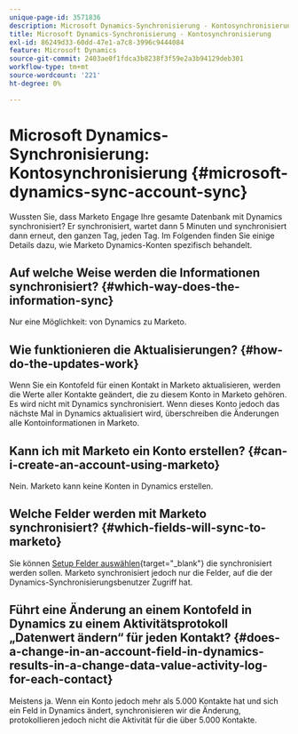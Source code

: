 ```yaml
---
unique-page-id: 3571836
description: Microsoft Dynamics-Synchronisierung - Kontosynchronisierung - Marketo-Dokumente - Produktdokumentation
title: Microsoft Dynamics-Synchronisierung - Kontosynchronisierung
exl-id: 86249d33-60dd-47e1-a7c8-3996c9444084
feature: Microsoft Dynamics
source-git-commit: 2403ae0f1fdca3b8238f3f59e2a3b94129deb301
workflow-type: tm+mt
source-wordcount: '221'
ht-degree: 0%

---
```


# Microsoft Dynamics-Synchronisierung: Kontosynchronisierung {#microsoft-dynamics-sync-account-sync}

Wussten Sie, dass Marketo Engage Ihre gesamte Datenbank mit Dynamics synchronisiert? Er synchronisiert, wartet dann 5 Minuten und synchronisiert dann erneut, den ganzen Tag, jeden Tag. Im Folgenden finden Sie einige Details dazu, wie Marketo Dynamics-Konten spezifisch behandelt.

## Auf welche Weise werden die Informationen synchronisiert? {#which-way-does-the-information-sync}

Nur eine Möglichkeit: von Dynamics zu Marketo.

## Wie funktionieren die Aktualisierungen? {#how-do-the-updates-work}

Wenn Sie ein Kontofeld für einen Kontakt in Marketo aktualisieren, werden die Werte aller Kontakte geändert, die zu diesem Konto in Marketo gehören. Es wird nicht mit Dynamics synchronisiert. Wenn dieses Konto jedoch das nächste Mal in Dynamics aktualisiert wird, überschreiben die Änderungen alle Kontoinformationen in Marketo.

## Kann ich mit Marketo ein Konto erstellen? {#can-i-create-an-account-using-marketo}

Nein. Marketo kann keine Konten in Dynamics erstellen.

## Welche Felder werden mit Marketo synchronisiert? {#which-fields-will-sync-to-marketo}

Sie können [ Setup Felder auswählen](/help/marketo/product-docs/crm-sync/microsoft-dynamics-sync/sync-setup/microsoft-dynamics-365-with-ropc-connection/step-4-of-4-connect.md#select-fields-to-sync){target="_blank"} die synchronisiert werden sollen. Marketo synchronisiert jedoch nur die Felder, auf die der Dynamics-Synchronisierungsbenutzer Zugriff hat.

## Führt eine Änderung an einem Kontofeld in Dynamics zu einem Aktivitätsprotokoll „Datenwert ändern“ für jeden Kontakt?  {#does-a-change-in-an-account-field-in-dynamics-results-in-a-change-data-value-activity-log-for-each-contact}

Meistens ja. Wenn ein Konto jedoch mehr als 5.000 Kontakte hat und sich ein Feld in Dynamics ändert, synchronisieren wir die Änderung, protokollieren jedoch nicht die Aktivität für die über 5.000 Kontakte.
